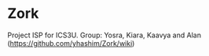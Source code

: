 # Zork
Project ISP for ICS3U.
Group: Yosra, Kiara, Kaavya and Alan
(https://github.com/yhashim/Zork/wiki)
